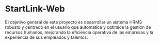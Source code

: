 # StartLink-Web
El objetivo general de este proyecto es desarrollar un sistema HRMS robusto y centrado en el usuario que automatice y optimice la gestión de recursos humanos, mejorando la eficiencia operativa de las empresas y la experiencia de sus empleados y talentos.
